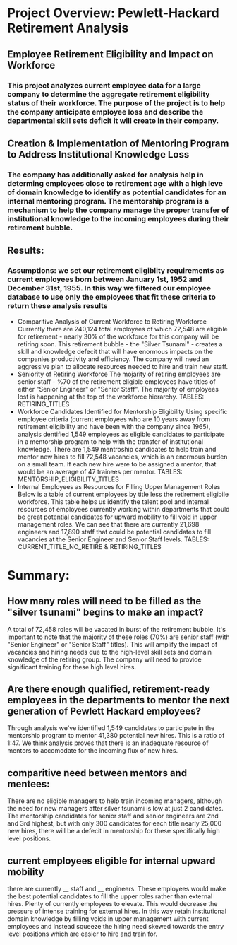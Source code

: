 # Project Overview: Pewlett-Hackard Retirement Analysis
## Employee Retirement Eligibility and Impact on Workforce
### This project analyzes current employee data for a large company to determine the aggregate retirement eligibility status of their workforce. The purpose of the project is to help the company anticipate employee loss and describe the departmental skill sets deficit it will create in their company. 
## Creation & Implementation of Mentoring Program to Address Institutional Knowledge Loss
### The company has additionally asked for analysis help in determing employees close to retirement age with a high leve of domain knowledge to identify as potential candidates for an internal mentoring program. The mentorship program is a mechanism to help the company manage the proper transfer of institutional knowledge to the incoming employees during their retirement bubble. 

## Results: 
### Assumptions: we set our retirement eligiblity requirements as current employees born between January 1st, 1952 and December 31st, 1955. In this way we filtered our employee database to use only the employees that fit these criteria to return these analysis results
- Comparitive Analysis of Current Workforce to Retiring Workforce
Currently there are 240,124 total employees of which 72,548 are eligible for retirement - nearly 30% of the workforce for this company will be retiring soon. This retirement bubble - the "Silver Tsunami" - creates a skill and knowledge defecit that will have enormous impacts on the companies productivity and efficiency. The company will need an aggressive plan to allocate resources needed to hire and train new staff.
- Seniority of Retiring Workforce
The mojarity of retiring employees are senior staff - %70 of the retirement eligible employees have titles of either "Senior Engineer" or "Senior Staff". The majority of employees lost is happening at the top of the workforce hierarchy.
TABLES: RETIRING_TITLES
- Workforce Candidates Identified for Mentorship Eligibility
Using specific employee criteria (current employees who are 10 years away from retirement eligibility and have been with the company since 1965), analysis dentified 1,549 employees as eligible candidates to participate in a mentorship program to help with the transfer of institutional knowledge. There are 1,549 mentroship candidates to help train and mentor new hires to fill 72,548 vacancies, which is an enormous burden on a small team. If each new hire were to be assigned a mentor, that would be an average of 47 trainees per mentor. 
TABLES: MENTORSHIP_ELIGIBILITY_TITLES
- Internal Employees as Resources for Filling Upper Management Roles
Below is a table of current employees by title less the retirement eligibile workforce. This table helps us identify the talent pool and internal resources of employees currently working within departments that could be great potential candidates for upward mobility to fill void in upper management roles. We can see that there are currently 21,698 engineers and 17,890 staff that could be potential candidates to fill vacancies at the Senior Engineer and Senior Staff levels.
TABLES: CURRENT_TITLE_NO_RETIRE & RETIRING_TITLES

# Summary:
## How many roles will need to be filled as the "silver tsunami" begins to make an impact?
A total of 72,458 roles will be vacated in burst of the retirement bubble. It's important to note that the majority of these roles (70%) are senior staff (with "Senior Engineer" or "Senior Staff" titles). This will amplify the impact of vacancies and hiring needs due to the high-level skill sets and domain knowledge of the retiring group. The company will need to provide significant training for these high level hires.
## Are there enough qualified, retirement-ready employees in the departments to mentor the next generation of Pewlett Hackard employees?
Through analysis we've identified 1,549 candidates to participate in the mentorship program to mentor 41,380 potential new hires. This is a ratio of 1:47. We think analysis proves that there is an inadequate resource of mentors to accomodate for the incoming flux of new hires.

## comparitive need between mentors and mentees:
There are no eligible managers to help train incoming managers, although the need for new managers after silver tsunami is low at just 2 candidates. The mentorship candidates for senior staff and senior engineers are 2nd and 3rd highest, but with only 300 candidates for each title nearly 25,000 new hires, there will be a defecit in mentorship for these specifically high level positions.
## current employees eligible for internal upward mobility
there are currently __ staff and __ engineers. These employees would make the best potential candidates to fill the upper roles rather than external hires. Plenty of currently employees to elevate. This would decrease the pressure of intense training for external hires. In this way retain institutional domain knowledge by filling voids in upper management with current employees and instead squeeze the hiring need skewed towards the entry level positions which are easier to hire and train for. 



